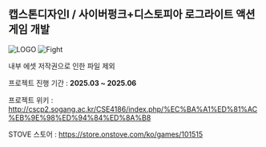 ## 캡스톤디자인I / 사이버펑크+디스토피아 로그라이트 액션 게임 개발

![LOGO](https://github.com/user-attachments/assets/2ecc832f-2e67-4414-80a4-abcab8d6ef33)
![Fight](https://github.com/user-attachments/assets/ba218ed6-a561-4169-8db0-66ddc1a8bf83)

내부 에셋 저작권으로 인한 파일 제외

프로젝트 진행 기간 : **2025.03 ~ 2025.06**

프로젝트 위키 : http://cscp2.sogang.ac.kr/CSE4186/index.php/%EC%BA%A1%ED%81%AC%EB%9E%98%ED%94%84%ED%8A%B8

STOVE 스토어 : https://store.onstove.com/ko/games/101515
